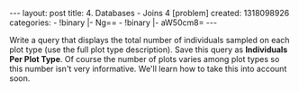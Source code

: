 --- layout: post title: 4. Databases - Joins 4 [problem] created:
1318098926 categories: - !binary |- Ng== - !binary |- aW50cm8= ---

Write a query that displays the total number of individuals sampled on
each plot type (use the full plot type description). Save this query as
**Individuals Per Plot Type**. Of course the number of plots varies
among plot types so this number isn't very informative. We'll learn how
to take this into account soon.
